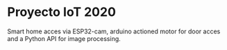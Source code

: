 # Proyecto IoT 2020
Smart home acces via ESP32-cam, arduino actioned motor for door acces and a Python API for image processing.
